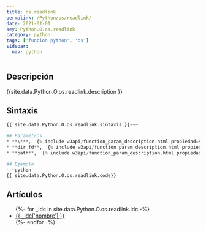 ```yaml
---
title: os.readlink
permalink: /Python/os/readlink/
date: 2021-01-01
key: Python.O.os.readlink
category: python
tags: ['funcion python', 'os']
sidebar: 
  nav: python
---
```


## Descripción
{{site.data.Python.O.os.readlink.description }}

## Sintaxis
~~~python
{{ site.data.Python.O.os.readlink.sintaxis }}~~~

## Parámetros
* **\***,  {% include w3api/function_param_description.html propiedad=site.data.Python.O.os.readlink valor="*" %}
* **dir_fd**,  {% include w3api/function_param_description.html propiedad=site.data.Python.O.os.readlink valor="dir_fd" %}
* **path**,  {% include w3api/function_param_description.html propiedad=site.data.Python.O.os.readlink valor="path" %}

## Ejemplo
~~~python
{{ site.data.Python.O.os.readlink.code}}
~~~

## Artículos
<ul>
{%- for _ldc in site.data.Python.O.os.readlink.ldc -%}
   <li>
       <a href="{{_ldc['url'] }}">{{ _ldc['nombre'] }}</a>
   </li>
{%- endfor -%}
</ul>
